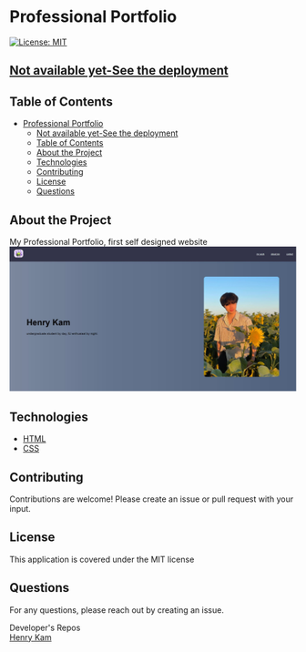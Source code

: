 
# Professional Portfolio

[![License: MIT](https://img.shields.io/badge/License-MIT-yellow.svg)](https://opensource.org/licenses/MIT)

[Not available yet-See the deployment](https://gulpinhenry.github.io/)  
---

## Table of Contents

- [Professional Portfolio](#professional-portfolio)
  - [Not available yet-See the deployment](#not-available-yet-see-the-deployment)
  - [Table of Contents](#table-of-contents)
  - [About the Project](#about-the-project)
  - [Technologies](#technologies)
  - [Contributing](#contributing)
  - [License](#license)
  - [Questions](#questions)

## About the Project
 My Professional Portfolio, first self designed website
 ![snapshot of website](./assets/images/Capture.JPG)  

## Technologies
* [HTML](https://developer.mozilla.org/en-US/docs/Web/HTML)
* [CSS](https://developer.mozilla.org/en-US/docs/Web/CSS)

## Contributing

Contributions are welcome! Please create an issue or pull request with your input.

## License

This application is covered under the MIT license

## Questions

For any questions, please reach out by creating an issue.

Developer's Repos   
[Henry Kam](https://github.com/gulpinhenry)